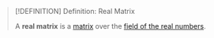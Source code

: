 >[!DEFINITION] Definition: Real Matrix
>
>A **real matrix** is a [matrix](../Matrix.md) over the [field of the real numbers](../../../Fields/The%20Field%20of%20the%20Real%20Numbers.md).
>